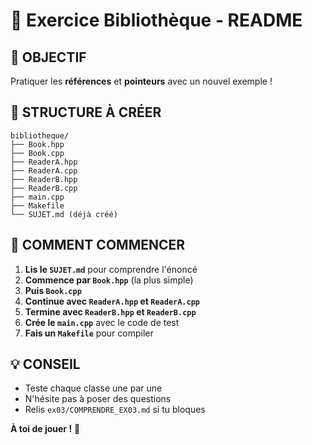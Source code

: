 # 📖 Exercice Bibliothèque - README

## 🎯 **OBJECTIF**
Pratiquer les **références** et **pointeurs** avec un nouvel exemple !

## 📁 **STRUCTURE À CRÉER**

```
bibliotheque/
├── Book.hpp
├── Book.cpp
├── ReaderA.hpp
├── ReaderA.cpp
├── ReaderB.hpp
├── ReaderB.cpp
├── main.cpp
├── Makefile
└── SUJET.md (déjà créé)
```

## 🚀 **COMMENT COMMENCER**

1. **Lis le `SUJET.md`** pour comprendre l'énoncé
2. **Commence par `Book.hpp`** (la plus simple)
3. **Puis `Book.cpp`**
4. **Continue avec `ReaderA.hpp` et `ReaderA.cpp`**
5. **Termine avec `ReaderB.hpp` et `ReaderB.cpp`**
6. **Crée le `main.cpp`** avec le code de test
7. **Fais un `Makefile`** pour compiler

## 💡 **CONSEIL**
- Teste chaque classe une par une
- N'hésite pas à poser des questions
- Relis `ex03/COMPRENDRE_EX03.md` si tu bloques

**À toi de jouer !** 🎉 